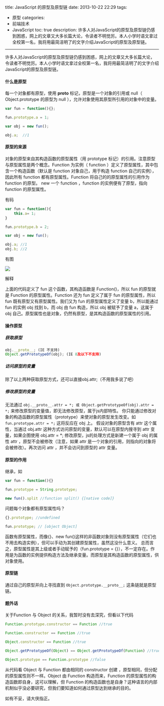 title: JavaScript 的原型及原型链
date: 2013-10-22 22:29
tags:
 - 原型
categories: 
 - 前端技术
 - JavaScript
toc: true
description: 许多人对JavaScript的原型及原型链仍感到困惑，网上的文章又大多长篇大论，令读者不明觉厉。本人小学时语文拿过全校第一名，我将用最简洁明了的文字介绍JavaScript的原型及原型链。

---

许多人对JavaScript的原型及原型链仍感到困惑，网上的文章又大多长篇大论，令读者不明觉厉。本人小学时语文拿过全校第一名，我将用最简洁明了的文字介绍JavaScript的原型及原型链。

#### 什么是原型

每一个对象都有原型，使用 __proto__ 标记，原型是一个对象的引用或 null（ Object.prototype 的原型为 null ），允许对象使用其原型所引用的对象中的变量。

```js
var fun = function(){};

fun.prototype.a = 1;

var obj = new fun();

obj.a;  //1
```

#### 原型的来源

对象的原型来自其构造函数的原型属性（用 prototype 标记）的引用。注意原型与原型属性是两个概念。Function 为实例（ function ）定义了原型属性，其中包含一个构造函数（默认是 function 对象自己，用于构造 function 自己的实例），因此所有 function 都有原型属性。Function 将自己的的原型属性的引用作为 function 的原型。 new 一个 function ，function 的实例便有了原型，指向 function 的原型属性。


有码

```js
var fun = function(){
    this.a= 1;
}

fun.prototype.b = 2;

var obj = new fun();

obj.a; //1
obj.b; //2
```

有图

![](http://static.oschina.net/uploads/space/2013/1022/215445_09Zx_992034.png)

解释

上面的代码定义了 fun 这个函数，其构造函数是 Function()，所以 fun 的原型就是 Function 的原型属性。Function 还为 fun 定义了属于 fun 的原型属性，所以 fun 既有原型又有原型属性。我们又为 fun 的原型属性定义了变量 b，所以能通过 fun 的实例 obj 找到 b，而 obj 由 fun 构造，所以 obj 被赋予了变量 a，这属于 obj 自己。原型属性也是对象，仍然有原型，是其构造函数的原型属性的引用。

#### 操作原型

##### 获取原型

```js
obj.__proto__; (IE 不支持)
Object.getPrototypeOf(obj); (IE 8及以下不支持)
```

##### 访问原型的变量

除了以上两种获取原型方式，还可以直接obj.attr;（不用我多说了吧）

##### 修改原型的变量

无法通过 ``obj.__proto__.attr = *; 或 Object.getPrototypeOf(obj).attr = *;`` 来修改原型的变量值，即无法修改原型，属于js内部特性。
你只能通过修改对象的构造函数的原型属性（prototype）来使对象的原型发生改变。如 ``fun.prototype.attr = *;`` 这将反应在 obj 上。
假设对象的原型含有 attr 这个属性，当通过 obj.attr 这种方式访问原型的变量，默认可以在原型内搜寻到 attr 变量，如果企图使用 obj.attr = *; 修改原型，js的处理方式是新建一个属于 obj 的属性 attr ，原型不会被修改（注意，如果 attr 是一个对象的引用，则指向的对象将会被修改）。再次访问 attr ，并不会访问到原型的 attr 变量。

#### 原型的作用

继承，如

```js
var fun = function(){}

fun.prototype = String.prototype;

new fun().split //function split() {[native code]}
```

问题每个对象都有原型属性吗？

```js
{}.prototype; //undefined

fun.prototype; // [object Object]
```

函数有原型属性，而像{}、new fun()这样的非函数对象则没有原型属性（它们也不用去构造实例），但可以手动为其创建原型属性，虽然这没什么意义。
总而言之，原型属性是其上级或者手动赋予的（fun.prototype = {}），不一定存在。作用是为函数的实例提供构造方法及继承变量。而原型是其构造函数的原型属性，供对象使用。

#### 原型链

通过自己的原型并向上寻找直到 ``Object.prototype.__proto__;`` 这条链就是原型链。 

#### 题外话

关于Function 与 Object 的关系，我暂时没有去深究，但看以下代码

```js
Function.prototype.constructor == Function //true

Function.constructor == Function //true

Object.constructor == Function //true

Object.getPrototypeOf(Object) == Object.getPrototypeOf(Function) //true

Object.prototype == Function.prototype //false
```

从代码看 Object 与 Function 都由相同的 constructor 创建 ，原型相同，但分配的原型属性则不一样。Object 由 Function 构造而来，Function 的原型属性的构造函数即自身，这可以理解，但 Function 的构造函数也是自身？这种语言的内部机制似乎没必要研究，但我们要知道如何通过原型达到继承的目的。

如有不妥，请大侠指正。


 

 

 
